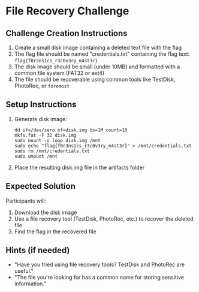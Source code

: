 # File Recovery Challenge

## Challenge Creation Instructions
1. Create a small disk image containing a deleted text file with the flag
2. The flag file should be named "credentials.txt" containing the flag text: `flag{f0r3ns1cs_r3c0v3ry_m4st3r}`
3. The disk image should be small (under 10MB) and formatted with a common file system (FAT32 or ext4)
4. The file should be recoverable using common tools like TestDisk, PhotoRec, or `foremost`

## Setup Instructions
1. Generate disk image:
   ```
   dd if=/dev/zero of=disk.img bs=1M count=10
   mkfs.fat -F 32 disk.img
   sudo mount -o loop disk.img /mnt
   sudo echo "flag{f0r3ns1cs_r3c0v3ry_m4st3r}" > /mnt/credentials.txt
   sudo rm /mnt/credentials.txt
   sudo umount /mnt
   ```
2. Place the resulting disk.img file in the artifacts folder

## Expected Solution
Participants will:
1. Download the disk image
2. Use a file recovery tool (TestDisk, PhotoRec, etc.) to recover the deleted file
3. Find the flag in the recovered file

## Hints (if needed)
- "Have you tried using file recovery tools? TestDisk and PhotoRec are useful."
- "The file you're looking for has a common name for storing sensitive information." 